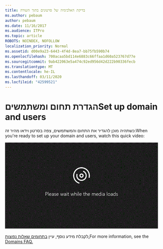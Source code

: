 ```yaml
---
title: בדיקת האלכימיה של סרטונים בתוך השורה
ms.author: pebaum
author: pebaum
ms.date: 11/16/2017
ms.audience: ITPro
ms.topic: article
ROBOTS: NOINDEX, NOFOLLOW
localization_priority: Normal
ms.assetid: d00e9a23-6443-4f4d-8ea7-bb75fb590b74
ms.openlocfilehash: 700acaa5bd114e6883c66ffaa1d60a523767d77e
ms.sourcegitcommit: 9ab422063e5a474c92ed956d42d222b90336fecb
ms.translationtype: MT
ms.contentlocale: he-IL
ms.lasthandoff: 03/11/2020
ms.locfileid: "42599521"
---
```

# <a name="set-up-domain-and-users"></a><span data-ttu-id="41a03-102">הגדרת תחום ומשתמשים</span><span class="sxs-lookup"><span data-stu-id="41a03-102">Set up domain and users</span></span>

<span data-ttu-id="41a03-103">כשתהיה מוכן להגדיר את התחום והמשתמשים, צפה בסרטון וידאו מהיר זה:</span><span class="sxs-lookup"><span data-stu-id="41a03-103">When you're ready to set up your domain and users, watch this quick video:</span></span>
  
![הדפדפן שלך אינו תומך בווידאו.](media/MSN_Video_Widget.gif)
  
<span data-ttu-id="41a03-106">לקבלת מידע נוסף, עיין [בתחומים שאלות נפוצות.](https://docs.microsoft.com/office365/admin/setup/domains-faq)</span><span class="sxs-lookup"><span data-stu-id="41a03-106">For more information, see the [Domains FAQ.](https://docs.microsoft.com/office365/admin/setup/domains-faq)</span></span>